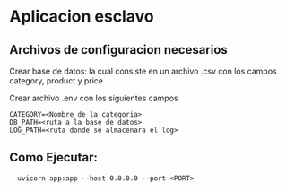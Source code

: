 # Aplicacion esclavo

## Archivos de configuracion necesarios

Crear base de datos: la cual consiste en un archivo .csv con los campos
category, product y price

Crear archivo .env con los siguientes campos

```
CATEGORY=<Nombre de la categoria>
DB_PATH=<ruta a la base de datos>
LOG_PATH=<ruta donde se almacenara el log>
```

## Como Ejecutar:

```
  uvicorn app:app --host 0.0.0.0 --port <PORT>
```
